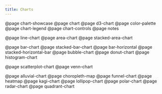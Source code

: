 ```yaml
---
title: Charts
---
```


@page chart-showcase
@page chart
@page d3-chart
@page color-palette
@page chart-legend
@page chart-controls
@page notes

@page line-chart
@page area-chart
@page stacked-area-chart

<!-- @page combined-chart -->

@page bar-chart
@page stacked-bar-chart
@page bar-horizontal
@page stacked-horizontal-bar
@page bubble-chart
@page donut-chart
@page histogram-chart

<!-- @page stacked-histogram -->

@page scatterplot-chart
@page venn-chart

@page alluvial-chart
@page choropleth-map
@page funnel-chart
@page heatmap
@page kagi-chart
@page lollipop-chart
@page polar-chart
@page radar-chart
@page quadrant-chart
